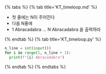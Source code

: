 {% tabs %}
{% tab title='KT_timeloop.md' %}

* 첫 줄에는 N이 주어진다
* 다음 N줄에
* 1 Abracadabra … N Abracadabra 을 출력하라

{% endtab %}
{% tab title='KT_timeloop.py' %}

```py
n_line = int(input())
for i in range(1, n_line + 1):
  print(f"{i} Abracadabra")
```

{% endtab %}
{% endtabs %}